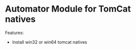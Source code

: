 Automator Module for TomCat natives
===================================

Features:

* Install win32 or win64 tomcat natives
